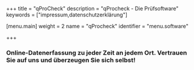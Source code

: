 +++
title = "qProCheck"
description = "qProcheck - Die Prüfsoftware"
keywords = ["impressum,datenschutzerklärung"]

[menu.main]
weight = 2
name = "qProcheck"
identifier = "menu.software"

+++

### Online-Datenerfassung zu jeder Zeit an jedem Ort. Vertrauen Sie auf uns und überzeugen Sie sich selbst!

